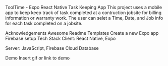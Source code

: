 ToolTime - Expo React Native Task Keeping App
This project uses a mobile app to keep keep track of task completed at a contruction jobsite for billing information or warranty work. The user can selet a Time, Date, and Job info for each task completed on a jobsite.

Acknowledgements
Awesome Readme Templates
Create a new Expo app
Firebase setup
Tech Stack
Client: React Native, Expo

Server: JavaScript, Firebase Cloud Database

Demo
Insert gif or link to demo
